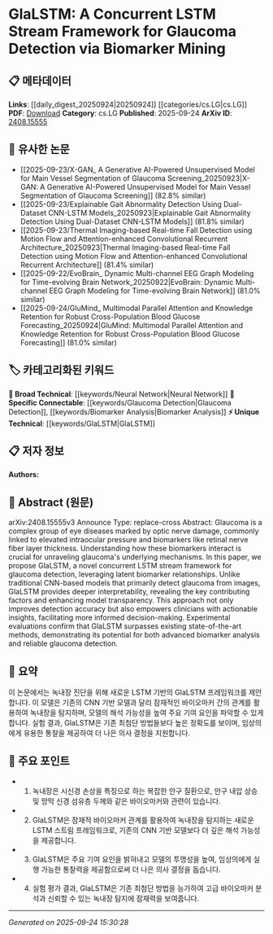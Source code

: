 <!-- KEYWORD_LINKING_METADATA:
{
  "processed_timestamp": "2025-09-24T15:30:28.019689",
  "vocabulary_version": "1.0",
  "selected_keywords": [
    "GlaLSTM",
    "Glaucoma Detection",
    "Biomarker Analysis",
    "Neural Network"
  ],
  "rejected_keywords": [],
  "similarity_scores": {
    "GlaLSTM": 0.8,
    "Glaucoma Detection": 0.82,
    "Biomarker Analysis": 0.78,
    "Neural Network": 0.75
  },
  "extraction_method": "AI_prompt_based",
  "budget_applied": true,
  "candidates_json": {
    "candidates": [
      {
        "surface": "GlaLSTM",
        "canonical": "GlaLSTM",
        "aliases": [
          "Concurrent LSTM Stream Framework"
        ],
        "category": "unique_technical",
        "rationale": "GlaLSTM is a novel framework specifically designed for glaucoma detection, offering unique insights into biomarker analysis.",
        "novelty_score": 0.85,
        "connectivity_score": 0.65,
        "specificity_score": 0.9,
        "link_intent_score": 0.8
      },
      {
        "surface": "glaucoma detection",
        "canonical": "Glaucoma Detection",
        "aliases": [
          "glaucoma diagnosis"
        ],
        "category": "specific_connectable",
        "rationale": "Glaucoma detection is a critical application area that connects to various medical imaging and diagnostic techniques.",
        "novelty_score": 0.5,
        "connectivity_score": 0.85,
        "specificity_score": 0.78,
        "link_intent_score": 0.82
      },
      {
        "surface": "biomarker mining",
        "canonical": "Biomarker Analysis",
        "aliases": [
          "biomarker discovery"
        ],
        "category": "specific_connectable",
        "rationale": "Biomarker analysis is essential for understanding disease mechanisms and can link to broader biomedical research.",
        "novelty_score": 0.6,
        "connectivity_score": 0.8,
        "specificity_score": 0.75,
        "link_intent_score": 0.78
      },
      {
        "surface": "LSTM",
        "canonical": "Neural Network",
        "aliases": [
          "Long Short-Term Memory"
        ],
        "category": "broad_technical",
        "rationale": "LSTM is a type of neural network architecture that is widely used in time-series analysis and can connect to various deep learning applications.",
        "novelty_score": 0.45,
        "connectivity_score": 0.9,
        "specificity_score": 0.7,
        "link_intent_score": 0.75
      }
    ],
    "ban_list_suggestions": [
      "method",
      "experiment",
      "performance"
    ]
  },
  "decisions": [
    {
      "candidate_surface": "GlaLSTM",
      "resolved_canonical": "GlaLSTM",
      "decision": "linked",
      "scores": {
        "novelty": 0.85,
        "connectivity": 0.65,
        "specificity": 0.9,
        "link_intent": 0.8
      }
    },
    {
      "candidate_surface": "glaucoma detection",
      "resolved_canonical": "Glaucoma Detection",
      "decision": "linked",
      "scores": {
        "novelty": 0.5,
        "connectivity": 0.85,
        "specificity": 0.78,
        "link_intent": 0.82
      }
    },
    {
      "candidate_surface": "biomarker mining",
      "resolved_canonical": "Biomarker Analysis",
      "decision": "linked",
      "scores": {
        "novelty": 0.6,
        "connectivity": 0.8,
        "specificity": 0.75,
        "link_intent": 0.78
      }
    },
    {
      "candidate_surface": "LSTM",
      "resolved_canonical": "Neural Network",
      "decision": "linked",
      "scores": {
        "novelty": 0.45,
        "connectivity": 0.9,
        "specificity": 0.7,
        "link_intent": 0.75
      }
    }
  ]
}
-->

# GlaLSTM: A Concurrent LSTM Stream Framework for Glaucoma Detection via Biomarker Mining

## 📋 메타데이터

**Links**: [[daily_digest_20250924|20250924]] [[categories/cs.LG|cs.LG]]
**PDF**: [Download](https://arxiv.org/pdf/2408.15555.pdf)
**Category**: cs.LG
**Published**: 2025-09-24
**ArXiv ID**: [2408.15555](https://arxiv.org/abs/2408.15555)

## 🔗 유사한 논문
- [[2025-09-23/X-GAN_ A Generative AI-Powered Unsupervised Model for Main Vessel Segmentation of Glaucoma Screening_20250923|X-GAN: A Generative AI-Powered Unsupervised Model for Main Vessel Segmentation of Glaucoma Screening]] (82.8% similar)
- [[2025-09-23/Explainable Gait Abnormality Detection Using Dual-Dataset CNN-LSTM Models_20250923|Explainable Gait Abnormality Detection Using Dual-Dataset CNN-LSTM Models]] (81.8% similar)
- [[2025-09-23/Thermal Imaging-based Real-time Fall Detection using Motion Flow and Attention-enhanced Convolutional Recurrent Architecture_20250923|Thermal Imaging-based Real-time Fall Detection using Motion Flow and Attention-enhanced Convolutional Recurrent Architecture]] (81.4% similar)
- [[2025-09-22/EvoBrain_ Dynamic Multi-channel EEG Graph Modeling for Time-evolving Brain Network_20250922|EvoBrain: Dynamic Multi-channel EEG Graph Modeling for Time-evolving Brain Network]] (81.0% similar)
- [[2025-09-24/GluMind_ Multimodal Parallel Attention and Knowledge Retention for Robust Cross-Population Blood Glucose Forecasting_20250924|GluMind: Multimodal Parallel Attention and Knowledge Retention for Robust Cross-Population Blood Glucose Forecasting]] (81.0% similar)

## 🏷️ 카테고리화된 키워드
**🧠 Broad Technical**: [[keywords/Neural Network|Neural Network]]
**🔗 Specific Connectable**: [[keywords/Glaucoma Detection|Glaucoma Detection]], [[keywords/Biomarker Analysis|Biomarker Analysis]]
**⚡ Unique Technical**: [[keywords/GlaLSTM|GlaLSTM]]

## 📋 저자 정보

**Authors:** 

## 📄 Abstract (원문)

arXiv:2408.15555v3 Announce Type: replace-cross 
Abstract: Glaucoma is a complex group of eye diseases marked by optic nerve damage, commonly linked to elevated intraocular pressure and biomarkers like retinal nerve fiber layer thickness. Understanding how these biomarkers interact is crucial for unraveling glaucoma's underlying mechanisms. In this paper, we propose GlaLSTM, a novel concurrent LSTM stream framework for glaucoma detection, leveraging latent biomarker relationships. Unlike traditional CNN-based models that primarily detect glaucoma from images, GlaLSTM provides deeper interpretability, revealing the key contributing factors and enhancing model transparency. This approach not only improves detection accuracy but also empowers clinicians with actionable insights, facilitating more informed decision-making. Experimental evaluations confirm that GlaLSTM surpasses existing state-of-the-art methods, demonstrating its potential for both advanced biomarker analysis and reliable glaucoma detection.

## 📝 요약

이 논문에서는 녹내장 진단을 위해 새로운 LSTM 기반의 GlaLSTM 프레임워크를 제안합니다. 이 모델은 기존의 CNN 기반 모델과 달리 잠재적인 바이오마커 간의 관계를 활용하여 녹내장을 탐지하며, 모델의 해석 가능성을 높여 주요 기여 요인을 파악할 수 있게 합니다. 실험 결과, GlaLSTM은 기존 최첨단 방법들보다 높은 정확도를 보이며, 임상의에게 유용한 통찰을 제공하여 더 나은 의사 결정을 지원합니다.

## 🎯 주요 포인트

- 1. 녹내장은 시신경 손상을 특징으로 하는 복잡한 안구 질환으로, 안구 내압 상승 및 망막 신경 섬유층 두께와 같은 바이오마커와 관련이 있습니다.
- 2. GlaLSTM은 잠재적 바이오마커 관계를 활용하여 녹내장을 탐지하는 새로운 LSTM 스트림 프레임워크로, 기존의 CNN 기반 모델보다 더 깊은 해석 가능성을 제공합니다.
- 3. GlaLSTM은 주요 기여 요인을 밝혀내고 모델의 투명성을 높여, 임상의에게 실행 가능한 통찰력을 제공함으로써 더 나은 의사 결정을 돕습니다.
- 4. 실험 평가 결과, GlaLSTM은 기존 최첨단 방법을 능가하여 고급 바이오마커 분석과 신뢰할 수 있는 녹내장 탐지에 잠재력을 보여줍니다.


---

*Generated on 2025-09-24 15:30:28*
